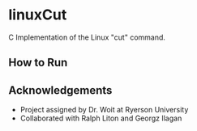 # linuxCut
C Implementation of the Linux "cut" command.

## How to Run

## Acknowledgements
- Project assigned by Dr. Woit at Ryerson University
- Collaborated with Ralph Liton and Georgz Ilagan
